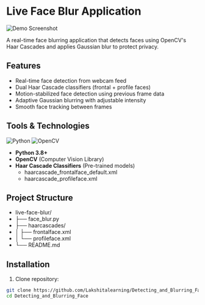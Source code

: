 # Live Face Blur Application

![Demo Screenshot](screenshots/demo.gif) <!-- Add actual screenshot later -->

A real-time face blurring application that detects faces using OpenCV's Haar Cascades and applies Gaussian blur to protect privacy.

## Features
- Real-time face detection from webcam feed
- Dual Haar Cascade classifiers (frontal + profile faces)
- Motion-stabilized face detection using previous frame data
- Adaptive Gaussian blurring with adjustable intensity
- Smooth face tracking between frames

## Tools & Technologies
![Python](https://img.shields.io/badge/Python-3.8%2B-blue)
![OpenCV](https://img.shields.io/badge/OpenCV-4.5%2B-orange)

- **Python 3.8+**
- **OpenCV** (Computer Vision Library)
- **Haar Cascade Classifiers** (Pre-trained models)
  - haarcascade_frontalface_default.xml
  - haarcascade_profileface.xml
  
## Project Structure

- live-face-blur/
- ├── face_blur.py
- ├── haarcascades/           
- │   ├── frontalface.xml
- │   └── profileface.xml      
- └── README.md

## Installation

1. Clone repository:
```bash
git clone https://github.com/Lakshitalearning/Detecting_and_Blurring_Face.git
cd Detecting_and_Blurring_Face
